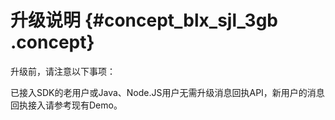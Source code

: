 # 升级说明 {#concept_blx_sjl_3gb .concept}

升级前，请注意以下事项：

已接入SDK的老用户或Java、Node.JS用户无需升级消息回执API，新用户的消息回执接入请参考现有Demo。

